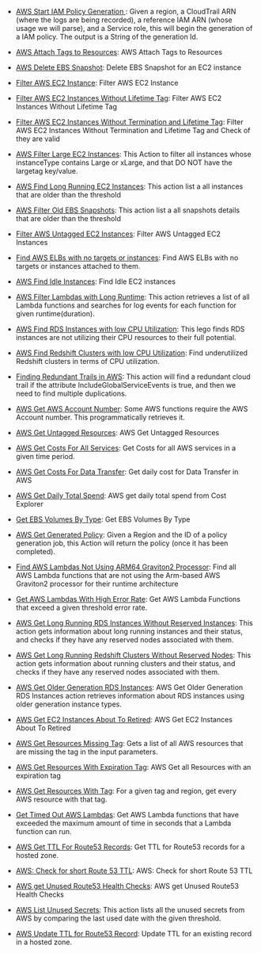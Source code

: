 * [AWS Start IAM Policy Generation ](https://github.com/unskript/Awesome-CloudOps-Automation/tree/master/AWS/legos/AWS_Start_IAM_Policy_Generation/README.md): Given a region, a CloudTrail ARN (where the logs are being recorded), a reference IAM ARN (whose usage we will parse), and a Service role, this will begin the generation of a IAM policy.  The output is a String of the generation Id.

* [AWS Attach Tags to Resources](https://github.com/unskript/Awesome-CloudOps-Automation/tree/master/AWS/legos/aws_attach_tags_to_resources/README.md): AWS Attach Tags to Resources

* [AWS Delete EBS Snapshot](https://github.com/unskript/Awesome-CloudOps-Automation/tree/master/AWS/legos/aws_delete_ebs_snapshot/README.md): Delete EBS Snapshot for an EC2 instance

* [Filter AWS EC2 Instance](https://github.com/unskript/Awesome-CloudOps-Automation/tree/master/AWS/legos/aws_filter_ec2_by_tags/README.md): Filter AWS EC2 Instance

* [Filter AWS EC2 Instances Without Lifetime Tag](https://github.com/unskript/Awesome-CloudOps-Automation/tree/master/AWS/legos/aws_filter_ec2_without_lifetime_tag/README.md): Filter AWS EC2 Instances Without Lifetime Tag

* [Filter AWS EC2 Instances Without Termination and Lifetime Tag](https://github.com/unskript/Awesome-CloudOps-Automation/tree/master/AWS/legos/aws_filter_instances_without_termination_and_lifetime_tag/README.md): Filter AWS EC2 Instances Without Termination and Lifetime Tag and Check of they are valid

* [AWS Filter Large EC2 Instances](https://github.com/unskript/Awesome-CloudOps-Automation/tree/master/AWS/legos/aws_filter_large_ec2_instances/README.md): This Action to filter all instances whose instanceType contains Large or xLarge, and that DO NOT have the largetag key/value.

* [AWS Find Long Running EC2 Instances](https://github.com/unskript/Awesome-CloudOps-Automation/tree/master/AWS/legos/aws_filter_long_running_instances/README.md): This action list a all instances that are older than the threshold

* [AWS Filter Old EBS Snapshots](https://github.com/unskript/Awesome-CloudOps-Automation/tree/master/AWS/legos/aws_filter_old_ebs_snapshots/README.md): This action list a all snapshots details that are older than the threshold

* [Filter AWS Untagged EC2 Instances](https://github.com/unskript/Awesome-CloudOps-Automation/tree/master/AWS/legos/aws_filter_untagged_ec2_instances/README.md): Filter AWS Untagged EC2 Instances

* [Find AWS ELBs with no targets or instances](https://github.com/unskript/Awesome-CloudOps-Automation/tree/master/AWS/legos/aws_find_elbs_with_no_targets_or_instances/README.md): Find AWS ELBs with no targets or instances attached to them.

* [AWS Find Idle Instances](https://github.com/unskript/Awesome-CloudOps-Automation/tree/master/AWS/legos/aws_find_idle_instances/README.md): Find Idle EC2 instances

* [AWS Filter Lambdas with Long Runtime](https://github.com/unskript/Awesome-CloudOps-Automation/tree/master/AWS/legos/aws_find_long_running_lambdas/README.md): This action retrieves a list of all Lambda functions and searches for log events for each function for given runtime(duration).

* [AWS Find RDS Instances with low CPU Utilization](https://github.com/unskript/Awesome-CloudOps-Automation/tree/master/AWS/legos/aws_find_rds_instances_with_low_cpu_utilization/README.md): This lego finds RDS instances are not utilizing their CPU resources to their full potential.

* [AWS Find Redshift Clusters with low CPU Utilization](https://github.com/unskript/Awesome-CloudOps-Automation/tree/master/AWS/legos/aws_find_redshift_clusters_with_low_cpu_utilization/README.md): Find underutilized Redshift clusters in terms of CPU utilization.

* [Finding Redundant Trails in AWS](https://github.com/unskript/Awesome-CloudOps-Automation/tree/master/AWS/legos/aws_finding_redundant_trails/README.md): This action will find a redundant cloud trail if the attribute IncludeGlobalServiceEvents is true, and then we need to find multiple duplications.

* [AWS Get AWS Account Number](https://github.com/unskript/Awesome-CloudOps-Automation/tree/master/AWS/legos/aws_get_acount_number/README.md): Some AWS functions require the AWS Account number. This programmatically retrieves it.

* [AWS Get Untagged Resources](https://github.com/unskript/Awesome-CloudOps-Automation/tree/master/AWS/legos/aws_get_all_untagged_resources/README.md): AWS Get Untagged Resources

* [AWS Get Costs For All Services](https://github.com/unskript/Awesome-CloudOps-Automation/tree/master/AWS/legos/aws_get_cost_for_all_services/README.md): Get Costs for all AWS services in a given time period.

* [AWS Get Costs For Data Transfer](https://github.com/unskript/Awesome-CloudOps-Automation/tree/master/AWS/legos/aws_get_cost_for_data_transfer/README.md): Get daily cost for Data Transfer in AWS

* [AWS Get Daily Total Spend](https://github.com/unskript/Awesome-CloudOps-Automation/tree/master/AWS/legos/aws_get_daily_total_spend/README.md): AWS get daily total spend from Cost Explorer

* [Get EBS Volumes By Type](https://github.com/unskript/Awesome-CloudOps-Automation/tree/master/AWS/legos/aws_get_ebs_volumes_by_type/README.md): Get EBS Volumes By Type

* [AWS Get Generated Policy](https://github.com/unskript/Awesome-CloudOps-Automation/tree/master/AWS/legos/aws_get_generated_policy/README.md): Given a Region and the ID of a policy generation job, this Action will return the policy (once it has been completed).

* [Find AWS Lambdas Not Using ARM64 Graviton2 Processor](https://github.com/unskript/Awesome-CloudOps-Automation/tree/master/AWS/legos/aws_get_lambdas_not_using_arm_graviton2_processor/README.md): Find all AWS Lambda functions that are not using the Arm-based AWS Graviton2 processor for their runtime architecture

* [Get AWS Lambdas With High Error Rate](https://github.com/unskript/Awesome-CloudOps-Automation/tree/master/AWS/legos/aws_get_lambdas_with_high_error_rate/README.md): Get AWS Lambda Functions that exceed a given threshold error rate.

* [AWS Get Long Running RDS Instances Without Reserved Instances](https://github.com/unskript/Awesome-CloudOps-Automation/tree/master/AWS/legos/aws_get_long_running_rds_instances_without_reserved_instances/README.md): This action gets information about long running instances and their status, and checks if they have any reserved nodes associated with them.

* [AWS Get Long Running Redshift Clusters Without Reserved Nodes](https://github.com/unskript/Awesome-CloudOps-Automation/tree/master/AWS/legos/aws_get_long_running_redshift_clusters_without_reserved_nodes/README.md): This action gets information about running clusters and their status, and checks if they have any reserved nodes associated with them.

* [AWS Get Older Generation RDS Instances](https://github.com/unskript/Awesome-CloudOps-Automation/tree/master/AWS/legos/aws_get_older_generation_rds_instances/README.md): AWS Get Older Generation RDS Instances action retrieves information about RDS instances using older generation instance types.

* [AWS Get EC2 Instances About To Retired](https://github.com/unskript/Awesome-CloudOps-Automation/tree/master/AWS/legos/aws_get_reserved_instances_about_to_retired/README.md): AWS Get EC2 Instances About To Retired

* [AWS Get Resources Missing Tag](https://github.com/unskript/Awesome-CloudOps-Automation/tree/master/AWS/legos/aws_get_resources_missing_tag/README.md): Gets a list of all AWS resources that are missing the tag in the input parameters.

* [AWS Get Resources With Expiration Tag](https://github.com/unskript/Awesome-CloudOps-Automation/tree/master/AWS/legos/aws_get_resources_with_expiration_tag/README.md): AWS Get all Resources with an expiration tag

* [AWS Get Resources With Tag](https://github.com/unskript/Awesome-CloudOps-Automation/tree/master/AWS/legos/aws_get_resources_with_tag/README.md): For a given tag and region, get every AWS resource with that tag.

* [Get Timed Out AWS Lambdas](https://github.com/unskript/Awesome-CloudOps-Automation/tree/master/AWS/legos/aws_get_timed_out_lambdas/README.md): Get AWS Lambda functions that have exceeded the maximum amount of time in seconds that a Lambda function can run.

* [AWS Get TTL For Route53 Records](https://github.com/unskript/Awesome-CloudOps-Automation/tree/master/AWS/legos/aws_get_ttl_for_route53_records/README.md): Get TTL for Route53 records for a hosted zone.

* [AWS: Check for short Route 53 TTL](https://github.com/unskript/Awesome-CloudOps-Automation/tree/master/AWS/legos/aws_get_ttl_under_given_hours/README.md): AWS: Check for short Route 53 TTL

* [AWS get Unused Route53 Health Checks](https://github.com/unskript/Awesome-CloudOps-Automation/tree/master/AWS/legos/aws_get_unused_route53_health_checks/README.md): AWS get Unused Route53 Health Checks

* [AWS List Unused Secrets](https://github.com/unskript/Awesome-CloudOps-Automation/tree/master/AWS/legos/aws_list_unused_secrets/README.md): This action lists all the unused secrets from AWS by comparing the last used date with the given threshold.

* [AWS Update TTL for Route53 Record](https://github.com/unskript/Awesome-CloudOps-Automation/tree/master/AWS/legos/aws_update_ttl_for_route53_records/README.md): Update TTL for an existing record in a hosted zone.


